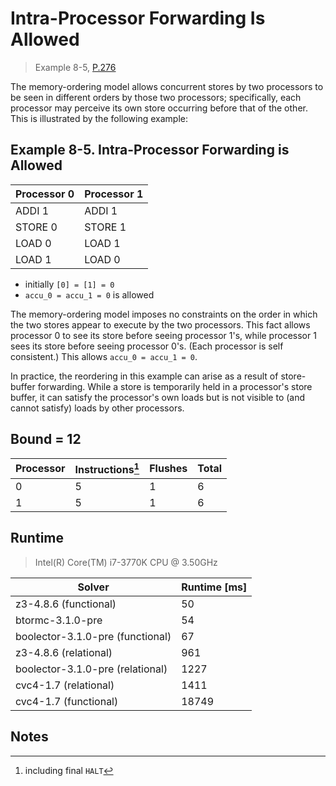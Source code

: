 # Intra-Processor Forwarding Is Allowed

> Example 8-5, [P.276](https://software.intel.com/sites/default/files/managed/7c/f1/253668-sdm-vol-3a.pdf#page=276)

The memory-ordering model allows concurrent stores by two processors to be seen in different orders by those two processors; specifically, each processor may perceive its own store occurring before that of the other.
This is illustrated by the following example:

## Example 8-5. Intra-Processor Forwarding is Allowed

| Processor 0 | Processor 1 |
| ----------- | ----------- |
| ADDI 1      | ADDI 1      |
| STORE 0     | STORE 1     |
| LOAD 0      | LOAD 1      |
| LOAD 1      | LOAD 0      |

* initially `[0] = [1] = 0`
* `accu_0 = accu_1 = 0` is allowed

The memory-ordering model imposes no constraints on the order in which the two stores appear to execute by the two processors.
This fact allows processor 0 to see its store before seeing processor 1's, while processor 1 sees its store before seeing processor 0's.
(Each processor is self consistent.)
This allows `accu_0 = accu_1 = 0`.

In practice, the reordering in this example can arise as a result of store-buffer forwarding.
While a store is temporarily held in a processor's store buffer, it can satisfy the processor's own loads but is not visible to (and cannot satisfy) loads by other processors.

## Bound = 12

| Processor | Instructions[^1]  | Flushes | Total |
| --------- | ----------------  | ------- | ----- |
| 0         | 5                 | 1       | 6     |
| 1         | 5                 | 1       | 6     |

## Runtime

> Intel(R) Core(TM) i7-3770K CPU @ 3.50GHz

| Solver                           | Runtime [ms] |
| -------------------------------- | ------------ |
| z3-4.8.6 (functional)            | 50           |
| btormc-3.1.0-pre                 | 54           |
| boolector-3.1.0-pre (functional) | 67           |
| z3-4.8.6 (relational)            | 961          |
| boolector-3.1.0-pre (relational) | 1227         |
| cvc4-1.7 (relational)            | 1411         |
| cvc4-1.7 (functional)            | 18749        |

## Notes

[^1]: including final `HALT`
